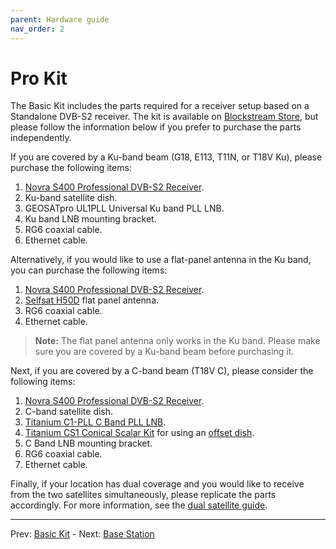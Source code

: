 ```yaml
---
parent: Hardware guide
nav_order: 2
---
```


# Pro Kit

The Basic Kit includes the parts required for a receiver setup based on a Standalone DVB-S2 receiver. The kit is available on [Blockstream Store](https://store.blockstream.com/product/blockstream-satellite-pro-kit/), but please follow the information below if you prefer to purchase the parts independently.

If you are covered by a Ku-band beam (G18, E113, T11N, or T18V Ku), please purchase the following items:

1. [Novra S400 Professional DVB-S2 Receiver](https://novra.com/product/s400-pro-dvb-satellite-receiver).
2. Ku-band satellite dish.
3. GEOSATpro UL1PLL Universal Ku band PLL LNB.
4. Ku band LNB mounting bracket.
5. RG6 coaxial cable.
6. Ethernet cable.

Alternatively, if you would like to use a flat-panel antenna in the Ku band, you can purchase the following items:

1. [Novra S400 Professional DVB-S2 Receiver](https://novra.com/product/s400-pro-dvb-satellite-receiver).
2. [Selfsat H50D](https://s3.ap-northeast-2.amazonaws.com/logicsquare-seoul/a64d56aa-567b-4053-bc84-12c2e58e46a6/H50DSeries%28no1-4%29Spec_sheet.pdf) flat panel antenna.
3. RG6 coaxial cable.
4. Ethernet cable.

> **Note:** The flat panel antenna only works in the Ku band. Please make sure you are covered by a Ku-band beam before purchasing it.

Next, if you are covered by a C-band beam (T18V C), please consider the following items:

1. [Novra S400 Professional DVB-S2 Receiver](https://novra.com/product/s400-pro-dvb-satellite-receiver).
2. C-band satellite dish.
3. [Titanium C1-PLL C Band PLL LNB](https://www.titaniumsatellite.com/c1wpll).
4. [Titanium CS1 Conical Scalar Kit](https://www.titaniumsatellite.com/cs1) for using an [offset dish](https://en.wikipedia.org/wiki/Offset_dish_antenna).
5. C Band LNB mounting bracket.
6. RG6 coaxial cable.
7. Ethernet cable.

Finally, if your location has dual coverage and you would like to receive from the two satellites simultaneously, please replicate the parts accordingly. For more information, see the [dual satellite guide](dual-satellite.md).

---

Prev: [Basic Kit](basic-kit.md) - Next: [Base Station](base-station.md)
